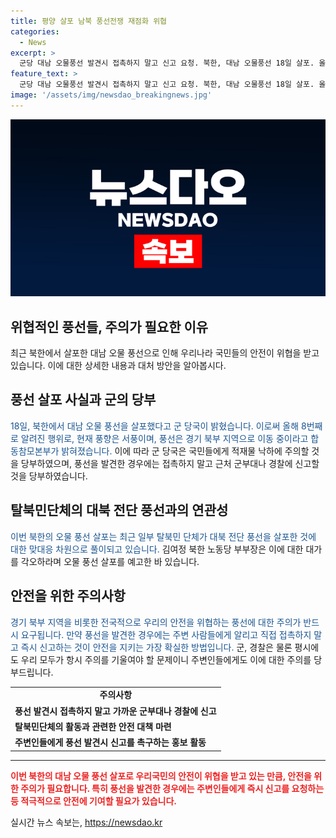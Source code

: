 ```yaml
---
title: 평양 살포 남북 풍선전쟁 재점화 위협
categories:
  - News
excerpt: >
  군당 대남 오물풍선 발견시 접촉하지 말고 신고 요청. 북한, 대남 오물풍선 18일 살포. 올해 8번째로 많아. 군, 서풍으로 경기 북부 이동 중 경고. 탈북민 풍선 살포에 대응한 것으로 추정. 김여정, 대북 전단 발견 후 오물풍선 살포 경고. 군, 국민에게 신고 당부.
feature_text: >
  군당 대남 오물풍선 발견시 접촉하지 말고 신고 요청. 북한, 대남 오물풍선 18일 살포. 올해 8번째로 많아. 군, 서풍으로 경기 북부 이동 중 경고. 탈북민 풍선 살포에 대응한 것으로 추정. 김여정, 대북 전단 발견 후 오물풍선 살포 경고. 군, 국민에게 신고 당부.
image: '/assets/img/newsdao_breakingnews.jpg'
---
```


<p><img src="/assets/img/newsdao_breakingnews.jpg" alt="cryptoinkorea 속보" /></p>

<h2>위협적인 풍선들, 주의가 필요한 이유</h2>

<p data-ke-size="size16">최근 북한에서 살포한 대남 오물 풍선으로 인해 우리나라 국민들의 안전이 위협을 받고 있습니다. 이에 대한 상세한 내용과 대처 방안을 알아봅시다.</p>

<h2 data-ke-size="size26">풍선 살포 사실과 군의 당부</h2>

<p><span style="color: #1a5490;">18일, 북한에서 대남 오물 풍선을 살포했다고 군 당국이 밝혔습니다. 이로써 올해 8번째로 알려진 행위로, 현재 풍향은 서풍이며, 풍선은 경기 북부 지역으로 이동 중이라고 합동참모본부가 밝혀졌습니다.</span> 이에 따라 군 당국은 국민들에게 적재물 낙하에 주의할 것을 당부하였으며, 풍선을 발견한 경우에는 접촉하지 말고 근처 군부대나 경찰에 신고할 것을 당부하였습니다.</p>

<h2 data-ke-size="size26">탈북민단체의 대북 전단 풍선과의 연관성</h2>

<p><span style="color: #1a5490;">이번 북한의 오물 풍선 살포는 최근 일부 탈북민 단체가 대북 전단 풍선을 살포한 것에 대한 맞대응 차원으로 풀이되고 있습니다.</span> 김여정 북한 노동당 부부장은 이에 대한 대가를 각오하라며 오물 풍선 살포를 예고한 바 있습니다.</p>

<h2 data-ke-size="size26">안전을 위한 주의사항</h2>

<p><span style="color: #1a5490;">경기 북부 지역을 비롯한 전국적으로 우리의 안전을 위협하는 풍선에 대한 주의가 반드시 요구됩니다. 만약 풍선을 발견한 경우에는 주변 사람들에게 알리고 직접 접촉하지 말고 즉시 신고하는 것이 안전을 지키는 가장 확실한 방법입니다.</span> 군, 경찰은 물론 평시에도 우리 모두가 항시 주의를 기울여야 할 문제이니 주변인들에게도 이에 대한 주의를 당부드립니다.</p>

<table>
  <tr>
    <td style="text-align: center; height: 17px;"><b>주의사항</b></td>
  </tr>
  <tr>
    <td><b>풍선 발견시 접촉하지 말고 가까운 군부대나 경찰에 신고</b></td>
  </tr>
  <tr>
    <td><b>탈북민단체의 활동과 관련한 안전 대책 마련</b></td>
  </tr>
  <tr>
    <td><b>주변인들에게 풍선 발견시 신고를 촉구하는 홍보 활동</b></td>
  </tr>
</table>

<hr>

<p data-ke-size="size16"><b><span style="color: #ee2323;">이번 북한의 대남 오물 풍선 살포로 우리국민의 안전이 위협을 받고 있는 만큼, 안전을 위한 주의가 필요합니다. 특히 풍선을 발견한 경우에는 주변인들에게 즉시 신고를 요청하는 등 적극적으로 안전에 기여할 필요가 있습니다.</span></b></p>
실시간 뉴스 속보는, <a href="https://newsdao.kr" rel="dofollow">https://newsdao.kr</a>


